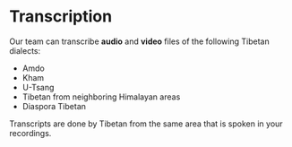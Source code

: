 
# Transcription

Our team can transcribe **audio** and **video** files of the following Tibetan dialects:

- Amdo 
- Kham
- U-Tsang
- Tibetan from neighboring Himalayan areas
- Diaspora Tibetan

Transcripts are done by Tibetan from the same area that is spoken in your recordings.